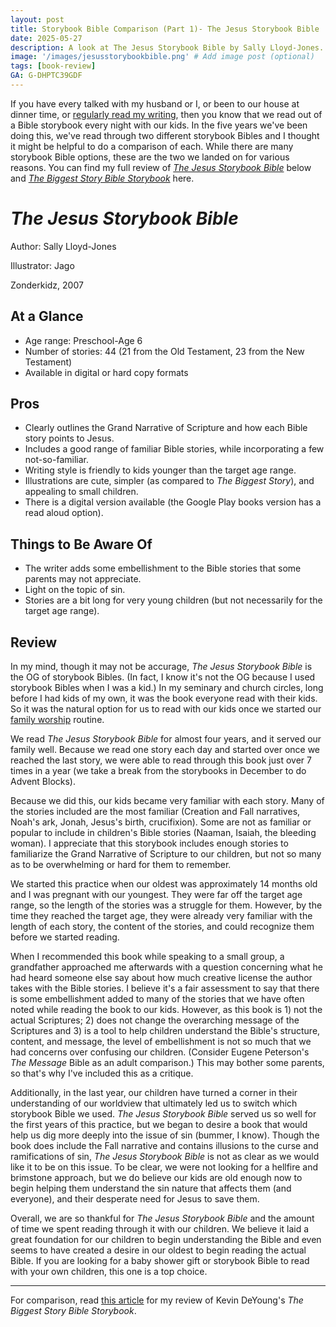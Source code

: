 ```yaml
---
layout: post
title: Storybook Bible Comparison (Part 1)- The Jesus Storybook Bible
date: 2025-05-27
description: A look at The Jesus Storybook Bible by Sally Lloyd-Jones.
image: '/images/jesusstorybookbible.png' # Add image post (optional)
tags: [book-review]
GA: G-DHPTC39GDF
---
```


If you have every talked with my husband or I, or been to our house at dinner time, or [regularly read my writing](https://www.meredithcook.net/spiritual-disciplines-toddlers-bible), then you know that we read out of a Bible storybook every night with our kids. In the five years we've been doing this, we've read through two different storybook Bibles and I thought it might be helpful to do a comparison of each. While there are many storybook Bible options, these are the two we landed on for various reasons. You can find my full review of [*The Jesus Storybook Bible*](https://amzn.to/45scMzx) below and [*The Biggest Story Bible Storybook*](https://amzn.to/4mvpeVD) here.

# *The Jesus Storybook Bible*
Author: Sally Lloyd-Jones

Illustrator: Jago

Zonderkidz, 2007

## At a Glance
- Age range: Preschool-Age 6
- Number of stories: 44 (21 from the Old Testament, 23 from the New Testament) 
- Available in digital or hard copy formats

## Pros

- Clearly outlines the Grand Narrative of Scripture and how each Bible story points to Jesus.
- Includes a good range of familiar Bible stories, while incorporating a few not-so-familiar.
- Writing style is friendly to kids younger than the target age range.
- Illustrations are cute, simpler (as compared to *The Biggest Story*), and appealing to small children.
- There is a digital version available (the Google Play books version has a read aloud option).

## Things to Be Aware Of

- The writer adds some embellishment to the Bible stories that some parents may not appreciate.
- Light on the topic of sin. 
- Stories are a bit long for very young children (but not necessarily for the target age range).


## Review

In my mind, though it may not be accurage, *The Jesus Storybook Bible* is the OG of storybook Bibles. (In fact, I know it's not the OG because I used storybook Bibles when I was a kid.) In my seminary and church circles, long before I had kids of my own, it was the book everyone read with their kids. So it was the natural option for us to read with our kids once we started our [family worship](https://www.meredithcook.net/how-we-do-family-worship) routine. 

We read *The Jesus Storybook Bible* for almost four years, and it served our family well. Because we read one story each day and started over once we reached the last story, we were able to read through this book just over 7 times in a year (we take a break from the storybooks in December to do Advent Blocks). 

Because we did this, our kids became very familiar with each story. Many of the stories included are the most familiar (Creation and Fall narratives, Noah's ark, Jonah, Jesus's birth, crucifixion). Some are not as familiar or popular to include in children's Bible stories (Naaman, Isaiah, the bleeding woman). I appreciate that this storybook includes enough stories to familiarize the Grand Narrative of Scripture to our children, but not so many as to be overwhelming or hard for them to remember. 

We started this practice when our oldest was approximately 14 months old and I was pregnant with our youngest. They were far off the target age range, so the length of the stories was a struggle for them. However, by the time they reached the target age, they were already very familiar with the length of each story, the content of the stories, and could recognize them before we started reading. 

When I recommended this book while speaking to a small group, a grandfather approached me afterwards with a question concerning what he had heard someone else say about how much creative license the author takes with the Bible stories. I believe it's a fair assessment to say that there is some embellishment added to many of the stories that we have often noted while reading the book to our kids. However, as this book is 1) not the actual Scriptures; 2) does not change the overarching message of the Scriptures and 3) is a tool to help children understand the Bible's structure, content, and message, the level of embellishment is not so much that we had concerns over confusing our children. (Consider Eugene Peterson's *The Message* Bible as an adult comparison.) This may bother some parents, so that's why I've included this as a critique.

Additionally, in the last year, our children have turned a corner in their understanding of our worldview that ultimately led us to switch which storybook Bible we used. *The Jesus Storybook Bible* served us so well for the first years of this practice, but we began to desire a book that would help us dig more deeply into the issue of sin (bummer, I know). Though the book does include the Fall narrative and contains illusions to the curse and ramifications of sin, *The Jesus Storybook Bible* is not as clear as we would like it to be on this issue. To be clear, we were not looking for a hellfire and brimstone approach, but we do believe our kids are old enough now to begin helping them understand the sin nature that affects them (and everyone), and their desperate need for Jesus to save them. 

Overall, we are so thankful for *The Jesus Storybook Bible* and the amount of time we spent reading through it with our children. We believe it laid a great foundation for our children to begin understanding the Bible and even seems to have created a desire in our oldest to begin reading the actual Bible. If you are looking for a baby shower gift or storybook Bible to read with your own children, this one is a top choice.

---

For comparison, read [this article](https://www.meredithcook.net/the-biggest-story-bible-storybook-review) for my review of Kevin DeYoung's *The Biggest Story Bible Storybook*.